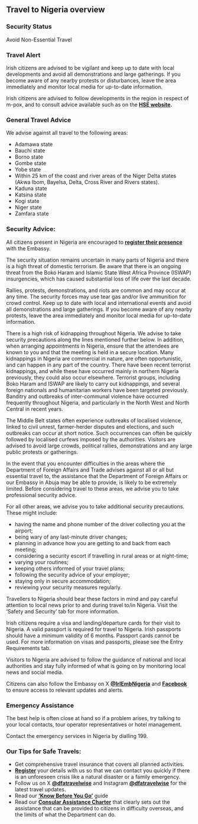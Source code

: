 ## Travel to Nigeria overview

### **Security Status**

Avoid Non-Essential Travel

### **Travel Alert**

Irish citizens are advised to be vigilant and keep up to date with local developments and avoid all demonstrations and large gatherings. If you become aware of any nearby protests or disturbances, leave the area immediately and monitor local media for up-to-date information.

Irish citizens are advised to follow developments in the region in respect of m-pox, and to consult advice available such as on the [**HSE website**](https://www2.hse.ie/conditions/mpox/)**.**

### **General Travel Advice**

We advise against all travel to the following areas:

* Adamawa state
* Bauchi state
* Borno state
* Gombe state
* Yobe state
* Within 25 km of the coast and river areas of the Niger Delta states (Akwa Ibom, Bayelsa, Delta, Cross River and Rivers states).
* Kaduna state
* Katsina state
* Kogi state
* Niger state
* Zamfara state

### **Security Advice:**

All citizens present in Nigeria are encouraged to [**register their presence**](https://www.ireland.ie/en/dfa/overseas-travel/citizens-registration/) with the Embassy.

The security situation remains uncertain in many parts of Nigeria and there is a high threat of domestic terrorism. Be aware that there is an ongoing threat from the Boko Haram and Islamic State West Africa Province (ISWAP) insurgencies, which has caused substantial loss of life over the last decade.

Rallies, protests, demonstrations, and riots are common and may occur at any time. The security forces may use tear gas and/or live ammunition for crowd control. Keep up to date with local and international events and avoid all demonstrations and large gatherings. If you become aware of any nearby protests, leave the area immediately and monitor local media for up-to-date information.

There is a high risk of kidnapping throughout Nigeria. We advise to take security precautions along the lines mentioned further below. In addition, when arranging appointments in Nigeria, ensure that the attendees are known to you and that the meeting is held in a secure location. Many kidnappings in Nigeria are commercial in nature, are often opportunistic, and can happen in any part of the country. There have been recent terrorist kidnappings, and while these have occurred mainly in northern Nigeria previously, they could also occur elsewhere. Terrorist groups, including Boko Haram and ISWAP are likely to carry out kidnappings, and several foreign nationals and humanitarian workers have been targeted previously. Banditry and outbreaks of inter-communal violence have occurred frequently throughout Nigeria, and particularly in the North West and North Central in recent years.

The Middle Belt states often experience outbreaks of localised violence, linked to civil unrest, farmer-herder disputes and elections, and such outbreaks can occur at short notice. Such occurrences can often be quickly followed by localised curfews imposed by the authorities. Visitors are advised to avoid large crowds, political rallies, demonstrations and any large public protests or gatherings.

In the event that you encounter difficulties in the areas where the Department of Foreign Affairs and Trade advises against all or all but essential travel to, the assistance that the Department of Foreign Affairs or our Embassy in Abuja may be able to provide, is likely to be extremely limited. Before considering travel to these areas, we advise you to take professional security advice.

For all other areas, we advise you to take additional security precautions. These might include:

* having the name and phone number of the driver collecting you at the airport;
* being wary of any last-minute driver changes;
* planning in advance how you are getting to and back from each meeting;
* considering a security escort if travelling in rural areas or at night-time;
* varying your routines;
* keeping others informed of your travel plans;
* following the security advice of your employer;
* staying only in secure accommodation;
* reviewing your security measures regularly.

Travellers to Nigeria should bear these factors in mind and pay careful attention to local news prior to and during travel to/in Nigeria. Visit the ‘Safety and Security’ tab for more information.

Irish citizens require a visa and landing/departure cards for their visit to Nigeria. A valid passport is required for travel to Nigeria. Irish passports should have a minimum validity of 6 months. Passport cards cannot be used. For more information on visas and passports, please see the Entry Requirements tab.

Visitors to Nigeria are advised to follow the guidance of national and local authorities and stay fully informed of what is going on by monitoring local news and social media.

Citizens can also follow the Embassy on X [**@IrlEmbNigeria**](https://x.com/IrlEmbNigeria) and [**Facebook**](https://www.facebook.com/embassyofirelandnigeria/) to ensure access to relevant updates and alerts.

### **Emergency Assistance**

The best help is often close at hand so if a problem arises, try talking to your local contacts, tour operator representatives or hotel management.

Contact the emergency services in Nigeria by dialling 199.

### **Our Tips for Safe Travels:**

* Get comprehensive travel insurance that covers all planned activities.
* [**Register**](https://www.ireland.ie/en/dfa/overseas-travel/citizens-registration/) your details with us so that we can contact you quickly if there is an unforeseen crisis like a natural disaster or a family emergency.
* Follow us on X [**@dfatravelwise**](https://www.twitter.com/DFATravelWise) and Instagram [**@dfatravelwise**](https://www.instagram.com/dfatravelwise/) for the latest travel updates.
* Read our [**‘Know Before You Go’**](https://www.ireland.ie/en/dfa/overseas-travel/know-before-you-go/) guide
* Read our [**Consular Assistance Charter**](https://www.ireland.ie/en/dfa/overseas-travel/assistance-abroad/consular-assistance-charter/) that clearly sets out the assistance that can be provided to citizens in difficulty overseas, and the limits of what the Department can do.